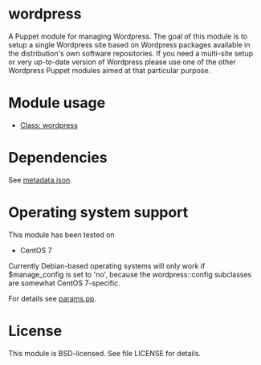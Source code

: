 # wordpress

A Puppet module for managing Wordpress. The goal of this module is to setup a 
single Wordpress site based on Wordpress packages available in the 
distribution's own software repositories. If you need a multi-site setup or very 
up-to-date version of Wordpress please use one of the other Wordpress Puppet 
modules aimed at that particular purpose.

# Module usage

* [Class: wordpress](manifests/init.pp)

# Dependencies

See [metadata.json](metadata.json).

# Operating system support

This module has been tested on

* CentOS 7

Currently Debian-based operating systems will only work if $manage_config is set 
to 'no', because the wordpress::config subclasses are somewhat CentOS 
7-specific.

For details see [params.pp](manifests/params.pp).

# License

This module is BSD-licensed. See file LICENSE for details.
